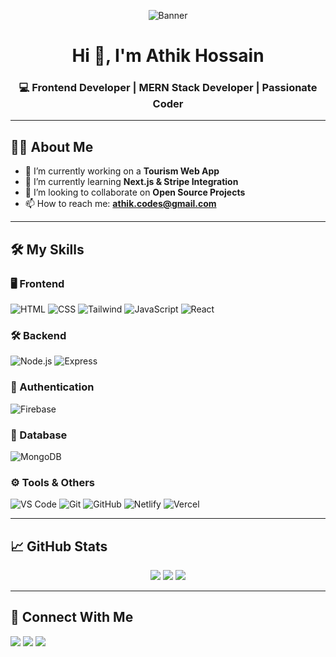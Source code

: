 <!-- Banner Image -->
<p align="center">
  <img src="[https://your-banner-url-here.com/banner.jpg](https://i.ibb.co.com/wnzJQQ5/Purple-and-Pink-Minimalist-Front-End-Developer-Linked-In-Banner-1.png)" alt="Banner" />
</p>

<h1 align="center">Hi 👋, I'm Athik Hossain</h1>
<h3 align="center">💻 Frontend Developer | MERN Stack Developer | Passionate Coder</h3>

---

## 🙋‍♂️ About Me

- 🔭 I’m currently working on a **Tourism Web App**
- 🌱 I’m currently learning **Next.js & Stripe Integration**
- 👯 I’m looking to collaborate on **Open Source Projects**
- 📫 How to reach me: **athik.codes@gmail.com**

---

## 🛠️ My Skills

### 🖥️ Frontend
![HTML](https://img.shields.io/badge/-HTML-E34F26?logo=html5&logoColor=white)
![CSS](https://img.shields.io/badge/-CSS-1572B6?logo=css3)
![Tailwind](https://img.shields.io/badge/-TailwindCSS-38B2AC?logo=tailwind-css)
![JavaScript](https://img.shields.io/badge/-JavaScript-F7DF1E?logo=javascript&logoColor=black)
![React](https://img.shields.io/badge/-React-61DAFB?logo=react)

### 🛠️ Backend
![Node.js](https://img.shields.io/badge/-Node.js-339933?logo=node.js&logoColor=white)
![Express](https://img.shields.io/badge/-Express.js-000000?logo=express)

### 🔐 Authentication
![Firebase](https://img.shields.io/badge/-Firebase-FFCA28?logo=firebase)

### 💾 Database
![MongoDB](https://img.shields.io/badge/-MongoDB-47A248?logo=mongodb)

### ⚙️ Tools & Others
![VS Code](https://img.shields.io/badge/-VSCode-007ACC?logo=visual-studio-code)
![Git](https://img.shields.io/badge/-Git-F05032?logo=git)
![GitHub](https://img.shields.io/badge/-GitHub-181717?logo=github)
![Netlify](https://img.shields.io/badge/-Netlify-00C7B7?logo=netlify)
![Vercel](https://img.shields.io/badge/-Vercel-000000?logo=vercel)

---

## 📈 GitHub Stats

<p align="center">
  <img src="https://github-readme-stats.vercel.app/api?username=athikcodes&show_icons=true&theme=react" />
  <img src="https://github-readme-stats.vercel.app/api/top-langs/?username=athikcodes&layout=compact&theme=react" />
  <img src="https://github-readme-streak-stats.herokuapp.com?user=athikcodes&theme=react" />
</p>

---

## 🔗 Connect With Me

<p align="left">
  <a href="https://www.linkedin.com/in/athikcodes/" target="blank"><img src="https://img.shields.io/badge/-LinkedIn-blue?logo=linkedin&style=flat" /></a>
  <a href="mailto:athik.codes@gmail.com"><img src="https://img.shields.io/badge/-Gmail-D14836?logo=gmail&logoColor=white" /></a>
  <a href="https://github.com/athikcodes"><img src="https://img.shields.io/badge/-GitHub-000?logo=github" /></a>
</p>

